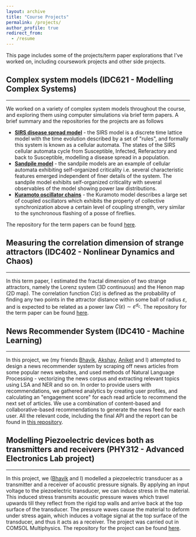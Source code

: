 ```yaml
---
layout: archive
title: "Course Projects"
permalink: /projects/
author_profile: true
redirect_from:
  - /resume
---
```


This page includes some of the projects/term paper explorations that I've worked on, including coursework projects and other side projects.

## Complex system models (IDC621 - Modelling Complex Systems) 
-----
We worked on a variety of complex system models throughout the course, and exploring them using computer simulations via brief term papers. A brief summary and the repositories for the projects are as follows
* [**SIRS disease spread model**](https://github.com/kunal1729verma/idc621-modelling_complex_systems/tree/master/SIRS) - the SIRS model is a discrete time lattice model with the time evolution described by a set of "rules", and formally this system is known as a cellular automata. The states of the SIRS cellular automata cycle from Susceptible, Infected, Referactory and back to Susceptible, modelling a disease spread in a population.
* [**Sandpile model**](https://github.com/kunal1729verma/idc621-modelling_complex_systems/tree/master/Sandpile) - the sandpile models are an example of cellular automata exhibiting self-organized criticality i.e. several characteristic features emerged independent of finer details of the system. The sandpile model exhibits self-organized criticality with several observables of the model showing power law distributions.
* [**Kuramoto oscillator chains**](https://github.com/kunal1729verma/idc621-modelling_complex_systems/tree/master/Kuramoto) - the Kuramoto model describes a large set of coupled oscillators which exhibits the property of collective synchronization above a certain level of coupling strength, very similar to the synchronous flashing of a posse of fireflies.<br>

The repository for the term papers can be found [here](https://github.com/kunal1729verma/idc621-modelling_complex_systems).

## Measuring the correlation dimension of strange attractors (IDC402 - Nonlinear Dynamics and Chaos)
-----
In this term paper, I estimated the fractal dimension of two strange attractors, namely the Lorenz system (3D continuous) and the Henon map (2D map). The correlation function $C(\varepsilon)$ is defined as the probability of finding any two points in the attractor distance within some ball of radius $\varepsilon$, and is expected to be related as a power law $C(\varepsilon) \sim \varepsilon^{d_c}$. The repository for the term paper can be found [here](https://github.com/kunal1729verma/idc402-nonlinear_dynamics_and_chaos).

## News Recommender System (IDC410 - Machine Learning) 
-----
In this project, we (my friends [Bhavik](https://github.com/bhavikorange), [Akshay](https://github.com/20akshay00), [Aniket](https://github.com/aniket-sharma-768) and I) attempted to design a news recommender system by scraping off news articles from some popular news websites, and used methods of Natural Language Processing - vectorizing the news corpus and extracting relevant topics using LSA and NER and so on. In order to provide users with recommendations, we gathered analytics by creating user profiles, and calculating an "engagement score" for each read article to recommend the next set of articles. We use a combination of content-based and collaborative-based recommendations to generate the news feed for each user. All the relevant code, including the final API and the report can be found in [this repository](https://github.com/20akshay00/News-Recommender-System).

## Modelling Piezoelectric devices both as transmitters and receivers (PHY312 - Advanced Electronics Lab project)
-----
In this project, we ([Bhavik](https://github.com/bhavikorange) and I) modelled a piezoelectric transducer as a transmitter and a receiver of acoustic pressure signals. By applying an input voltage to the piezoelectric transducer, we can induce stress in the material. This induced stress transmits acoustic pressure waves which travel upwards till they reflect from the rigid top walls and arrive back at the top surface of the transducer. The pressure waves cause the material to deform under stress again, which induces a voltage signal at the top surface of the transducer, and thus it acts as a receiver. The project was carried out in COMSOL Multiphysics. The repository for the project can be found [here](https://github.com/kunal1729verma/phy312-electronics_lab_project).
